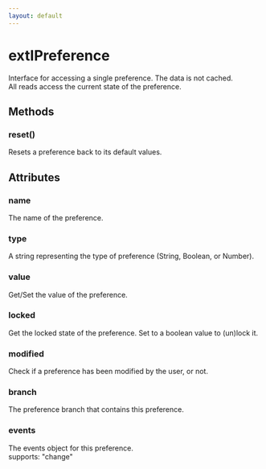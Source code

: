 ```yaml
---
layout: default
---
```


# extIPreference #
  
Interface for accessing a single preference. The data is not cached.  
All reads access the current state of the preference.  
  

## Methods ##

### reset() ###
  
Resets a preference back to its default values.  
  

## Attributes ##

### name ###
  
The name of the preference.  
  

### type ###
  
A string representing the type of preference (String, Boolean, or Number).  
  

### value ###
  
Get/Set the value of the preference.  
  

### locked ###
  
Get the locked state of the preference. Set to a boolean value to (un)lock it.  
  

### modified ###
  
Check if a preference has been modified by the user, or not.  
  

### branch ###
  
The preference branch that contains this preference.  
  

### events ###
  
The events object for this preference.  
supports: "change"  
  
